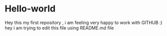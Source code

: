 # Hello-world
Hey this my first repository , i am feeling very happy to work with GITHUB :) 
hey i am trying to edit this file using README.md file

